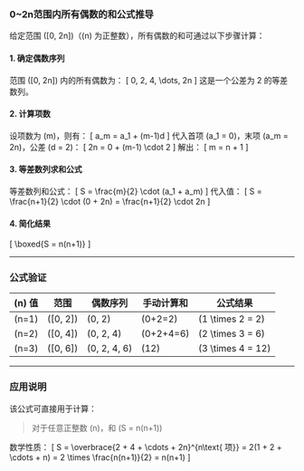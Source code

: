 [//]: # (对于任意的正整数n，0~2n范围内，所有偶数的和是多少？)

### 0~2n范围内所有偶数的和公式推导

给定范围 \([0, 2n]\)（\(n\) 为正整数），所有偶数的和可通过以下步骤计算：

#### 1. **确定偶数序列**

范围 \([0, 2n]\) 内的所有偶数为：
\[
0, 2, 4, \dots, 2n
\]
这是一个公差为 2 的等差数列。

#### 2. **计算项数**

设项数为 \(m\)，则有：
\[
a_m = a_1 + (m-1)d
\]
代入首项 \(a_1 = 0\)，末项 \(a_m = 2n\)，公差 \(d = 2\)：
\[
2n = 0 + (m-1) \cdot 2
\]
解出：
\[
m = n + 1
\]

#### 3. **等差数列求和公式**

等差数列和公式：
\[
S = \frac{m}{2} \cdot (a_1 + a_m)
\]
代入值：
\[
S = \frac{n+1}{2} \cdot (0 + 2n) = \frac{n+1}{2} \cdot 2n
\]

#### 4. **简化结果**

\[
\boxed{S = n(n+1)}
\]

---

### **公式验证**

| \(n\) 值 | 范围         | 偶数序列           | 手动计算和       | 公式结果                |
|---------|------------|----------------|-------------|---------------------|
| \(n=1\) | \([0, 2]\) | \(0, 2\)       | \(0+2=2\)   | \(1 \times 2 = 2\)  |
| \(n=2\) | \([0, 4]\) | \(0, 2, 4\)    | \(0+2+4=6\) | \(2 \times 3 = 6\)  |
| \(n=3\) | \([0, 6]\) | \(0, 2, 4, 6\) | \(12\)      | \(3 \times 4 = 12\) |

---

### **应用说明**

该公式可直接用于计算：
> 对于任意正整数 \(n\)，和 \(S = n(n+1)\)

数学性质：
\[
S = \overbrace{2 + 4 + \cdots + 2n}^{n\text{ 项}} = 2(1 + 2 + \cdots + n) = 2 \times \frac{n(n+1)}{2} = n(n+1)
\]